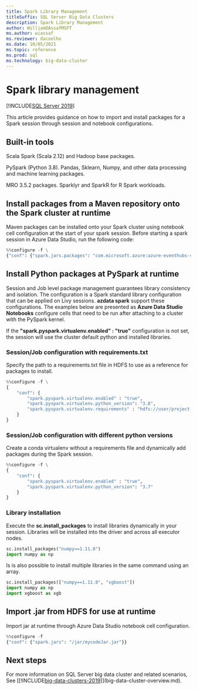 ```yaml
---
title: Spark Library Management
titleSuffix: SQL Server Big Data Clusters
description: Spark Library Management
author: WilliamDAssafMSFT
ms.author: wiassaf
ms.reviewer: dacoelho
ms.date: 10/05/2021
ms.topic: reference
ms.prod: sql
ms.technology: big-data-cluster
---
```


# Spark library management

[!INCLUDE[SQL Server 2019](../includes/applies-to-version/sqlserver2019.md)]

This article provides guidance on how to import and install packages for a Spark session through session and notebook configurations.

## Built-in tools

Scala Spark (Scala 2.12) and Hadoop base packages. 

PySpark (Python 3.8). Pandas, Sklearn, Numpy, and other data processing and machine learning packages.

MRO 3.5.2 packages. Sparklyr and SparkR for R Spark workloads.

## Install packages from a Maven repository onto the Spark cluster at runtime

Maven packages can be installed onto your Spark cluster using notebook cell configuration at the start of your spark session. Before starting a spark session in Azure Data Studio, run the following code:

```python
%%configure -f \
{"conf": {"spark.jars.packages": "com.microsoft.azure:azure-eventhubs-spark_2.12:2.3.1"}}
```

## Install Python packages at PySpark at runtime

Session and Job level package management guarantees library consistency and isolation. The configuration is a Spark standard library configuration that can be applied on Livy sessions. __azdata spark__ support these configurations. The examples below are presented as __Azure Data Studio Notebooks__ configure cells that need to be run after attaching to a cluster with the PySpark kernel.

If the __"spark.pyspark.virtualenv.enabled" : "true"__ configuration is not set, the session will use the cluster default python and installed libraries.

### Session/Job configuration with requirements.txt

Specify the path to a requirements.txt file in HDFS to use as a reference for packages to install.

```python
%%configure -f \
{
    "conf": {
        "spark.pyspark.virtualenv.enabled" : "true",
        "spark.pyspark.virtualenv.python_version": "3.8",
        "spark.pyspark.virtualenv.requirements" : "hdfs://user/project-A/requirements.txt"
    }
}
```

### Session/Job configuration with different python versions

Create a conda virtualenv without a requirements file and dynamically add packages during the Spark session.

```python
%%configure -f \
{
    "conf": {
        "spark.pyspark.virtualenv.enabled" : "true",
        "spark.pyspark.virtualenv.python_version": "3.7"
    }
}
```

### Library installation

Execute the __sc.install_packages__ to install libraries dynamically in your session. Libraries will be installed into the driver and across all executor nodes.

 ```python
sc.install_packages("numpy==1.11.0")
import numpy as np
```

Is is also possible to install multiple libraries in the same command using an array.

 ```python
sc.install_packages(["numpy==1.11.0", "xgboost"])
import numpy as np
import xgboost as xgb
```

## Import .jar from HDFS for use at runtime
Import jar at runtime through Azure Data Studio notebook cell configuration.

```python
%%configure -f
{"conf": {"spark.jars": "/jar/mycodeJar.jar"}}
```

## Next steps

For more information on SQL Server big data cluster and related scenarios, See [[!INCLUDE[big-data-clusters-2019](../includes/ssbigdataclusters-ss-nover.md)]](big-data-cluster-overview.md).
